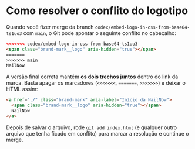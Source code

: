 # Como resolver o conflito do logotipo

Quando você fizer merge da branch `codex/embed-logo-in-css-from-base64-ts1uo3` com `main`, o Git pode apontar o seguinte conflito no cabeçalho:

```html
<<<<<<< codex/embed-logo-in-css-from-base64-ts1uo3
<span class="brand-mark__logo" aria-hidden="true"></span>
=======
>>>>>>> main
NailNow
```

A versão final correta mantém **os dois trechos juntos** dentro do link da marca. Basta apagar os marcadores (`<<<<<<<`, `=======`, `>>>>>>>`) e deixar o HTML assim:

```html
<a href="./" class="brand-mark" aria-label="Início da NailNow">
  <span class="brand-mark__logo" aria-hidden="true"></span>
  NailNow
</a>
```

Depois de salvar o arquivo, rode `git add index.html` (e qualquer outro arquivo que tenha ficado em conflito) para marcar a resolução e continue o merge.
